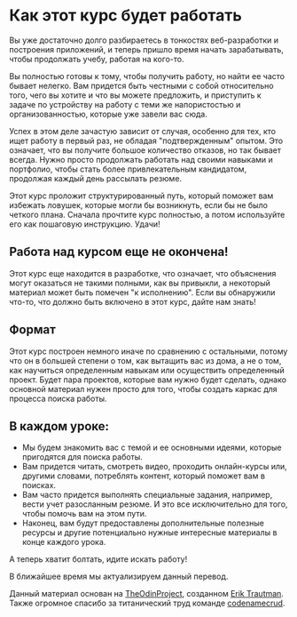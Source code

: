 # Как этот курс будет работать

Вы уже достаточно долго разбираетесь в тонкостях веб-разработки и построения приложений, и теперь пришло время начать зарабатывать, чтобы продолжать учебу, работая на кого-то.

Вы полностью готовы к тому, чтобы получить работу, но найти ее часто бывает нелегко. Вам придется быть честными с собой относительно того, чего вы хотите и что вы можете предложить, и приступить к задаче по устройству на работу с теми же напористостью и организованностью, которые уже завели вас сюда.

Успех в этом деле зачастую зависит от случая, особенно для тех, кто ищет работу в первый раз, не обладая "подтвержденным" опытом. Это означает, что вы получите большое количество отказов, но так бывает всегда. Нужно просто продолжать работать над своими навыками и портфолио, чтобы стать более привлекательным кандидатом, продолжая каждый день рассылать резюме.

Этот курс проложит структурированный путь, который поможет вам избежать ловушек, которые могли бы возникнуть, если бы не было четкого плана. Сначала прочтите курс полностью, а потом используйте его как пошаговую инструкцию. Удачи!

## Работа над курсом еще не окончена!

Этот курс еще находится в разработке, что означает, что объяснения могут оказаться не такими полными, как вы привыкли, а некоторый материал может быть помечен "к исполнению". Если вы обнаружили что-то, что должно быть включено в этот курс, дайте нам знать!

## Формат

Этот курс построен немного иначе по сравнению с остальными, потому что он в большей степени о том, как вытащить вас из дома, а не о том, как научиться определенным навыкам или осуществить определенный проект. Будет пара проектов, которые вам нужно будет сделать, однако основной материал нужен просто для того, чтобы создать каркас для процесса поиска работы.

## В каждом уроке:

- Мы будем знакомить вас с темой и ее основными идеями, которые пригодятся для поиска работы.
- Вам придется читать, смотреть видео, проходить онлайн-курсы или, другими словами, потреблять контент, который поможет вам в поисках.
- Вам часто придется выполнять специальные задания, например, вести учет разосланным резюме. И это все исключительно для того, чтобы помочь вам на этом пути.
- Наконец, вам будут предоставлены дополнительные полезные ресурсы и другие потенциально нужные интересные материалы в конце каждого урока.

А теперь хватит болтать, идите искать работу!

В ближайшее время мы актуализируем данный перевод.

<p class="source">Данный материал основан на <a href="https://github.com/TheOdinProject">TheOdinProject</a>, созданном <a href="https://github.com/eriktrautman">Erik Trautman</a>. Также огромное спасибо за титанический труд команде <a href="https://github.com/codenamecrud/curriculum">codenamecrud</a>.</p>